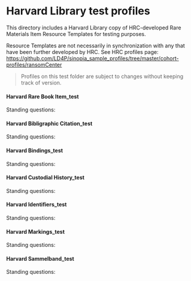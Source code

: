 # Harvard Library test profiles

This directory includes a Harvard Library copy of HRC-developed Rare Materials Item Resource Templates for testing purposes.

Resource Templates are not necessarily in synchronization with any that have been further developed by HRC.  See HRC profiles page: https://github.com/LD4P/sinopia_sample_profiles/tree/master/cohort-profiles/ransomCenter 

>Profiles on this test folder are subject to changes without keeping track of version.


#### Harvard Rare Book Item_test

Standing questions:


#### Harvard Bibligraphic Citation_test

Standing questions:


#### Harvard Bindings_test

Standing questions:


#### Harvard Custodial History_test

Standing questions:


#### Harvard Identifiers_test

Standing questions:


#### Harvard Markings_test

Standing questions:


#### Harvard Sammelband_test

Standing questions:





